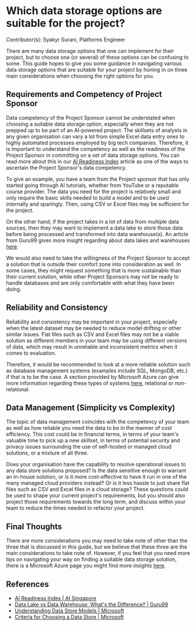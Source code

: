 # Which data storage options are suitable for the project?

Contributor(s): Syakyr Surani, Platforms Engineer

There are many data storage options that one can implement for their
project, but to choose one (or several) of these options can be 
confusing to some. This guide hopes to give you some guidance in 
navigating various data storage options that are suitable for your
project by honing in on three main considerations when choosing the 
right options for you.

## Requirements and Competency of Project Sponsor

Data competency of the Project Sponsor cannot be understated when 
choosing a suitable data storage option, especially when they are not 
prepped up to be part of an AI-powered project. The skillsets of 
analysts in any given organisation can vary a lot from simple Excel 
data entry ones to highly automated processes employed by big tech 
companies. Therefore, it is important to understand the competency as 
well as the readiness of the Project Sponsor in committing on a set of 
data storage options. You can read more about this in our 
[AI Readiness Index][airi] article as one of the ways to ascertain the 
Project Sponsor's data competency.

To give an example, you have a team from the Project sponsor that has 
only started going through AI tutorials, whether from YouTube or a 
reputable course provider. The data you need for the project is 
relatively small and only require the basic skills needed to build a 
model and to be used internally and sparingly. Then, using CSV or Excel 
files may be sufficient for the project.

On the other hand, if the project takes in a lot of data from multiple
data sources, then they may want to implement a data lake to store 
those data before being processed and transformed into data 
warehouse(s). An article from Guru99 gives more insight regarding about 
data lakes and warehouses [here][lake-house].

We would also need to take the willingness of the Project Sponsor to 
accept a solution that is outside their comfort zone into consideration
as well. In some cases, they might request something that is more
sustainable than their current solution, while other Project Sponsors
may not be ready to handle databases and are only comfortable with what
they have been doing.

## Reliability and Consistency

Reliability and consistency may be important in your project, 
especially when the latest dataset may be needed to reduce model 
drifting or other similar issues. Flat files such as CSV and Excel 
files may not be a viable solution as different members in your team 
may be using different versions of data, which may result in unreliable 
and inconsistent metrics when it comes to evaluation. 

Therefore, it would be recommended to look at a more reliable solution 
such as database management systems (examples include SQL, MongoDB, 
etc.) if that is to be the case. A section provided by Microsoft Azure 
can give more information regarding these types of systems 
[here][data-store], relational or non-relational.

## Data Management (Simplicity vs Complexity)

The topic of data management coincides with the competency of your team
as well as how reliable you need the data to be in the manner of cost
efficiency. This cost could be in financial terms, in terms of your 
team's valuable time to pick up a new skillset, in terms of 
potential security and privacy issues surrounding the use of 
self-hosted or managed cloud solutions, or a mixture of all three. 

Does your organisation have the capability to resolve operational 
issues to any data store solutions proposed? Is the data sensitive 
enough to warrant an in-house solution, or is it more cost-effective to
have it run in one of the many managed cloud providers instead? Or is 
it less hassle to just share flat files such as CSV and Excel files in 
a cloud storage? These questions could be used to shape your current 
project's requirements, but you should also project those requirements 
towards the long term, and discuss within your team to reduce the times
needed to refactor your project.

## Final Thoughts

There are more considerations you may need to take note of other than
the three that is discussed in this guide, but we believe that these 
three are the main considerations to take note of. However, if you feel
that you need more tips on navigating your way on finding a suitable
data storage solution, there is a Microsoft Azure page you might find
more insights [here][criteria].

## References

- [AI Readiness Index | AI Singapore][airi]
- [Data Lake vs Data Warehouse: What's the Difference? | Guru99][lake-house]
- [Understanding Data Store Models | Microsoft][data-store]
- [Criteria for Choosing a Data Store | Microsoft][criteria]

[airi]: https://aisingapore.org/airi/
[lake-house]: https://www.guru99.com/data-lake-vs-data-warehouse.html
[data-store]: https://docs.microsoft.com/en-sg/azure/architecture/guide/technology-choices/data-store-overview
[criteria]: https://docs.microsoft.com/en-sg/azure/architecture/guide/technology-choices/data-store-considerations
